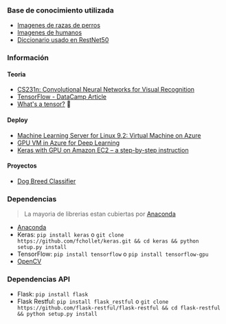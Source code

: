 ### Base de conocimiento utilizada

* [Imagenes de razas de perros](https://s3-us-west-1.amazonaws.com/udacity-aind/dog-project/dogImages.zip)
* [Imagenes de humanos](http://vis-www.cs.umass.edu/lfw/lfw.tgz)
* [Diccionario usado en RestNet50](https://gist.github.com/yrevar/942d3a0ac09ec9e5eb3a)

### Información

#### Teoria

* [CS231n: Convolutional Neural Networks for Visual Recognition](http://cs231n.stanford.edu/)
* [TensorFlow - DataCamp Article](https://www.datacamp.com/community/tutorials/tensorflow-tutorial)
* [What's a tensor?](https://www.youtube.com/watch?v=f5liqUk0ZTw) :movie_camera:

#### Deploy

* [Machine Learning Server for Linux 9.2: Virtual Machine on Azure](https://docs.microsoft.com/en-us/machine-learning-server/install/machine-learning-server-azure-vm-on-linux)
* [GPU VM in Azure for Deep Learning](http://www.vickyfu.com/2017/01/gpu-vm-in-azure-for-deep-learning/)
* [Keras with GPU on Amazon EC2 – a step-by-step instruction](https://hackernoon.com/keras-with-gpu-on-amazon-ec2-a-step-by-step-instruction-4f90364e49ac)

#### Proyectos

* [Dog Breed Classifier](https://github.com/jamesrequa/Dog-Breed-Classifier)

### Dependencias

> La mayoria de librerias estan cubiertas por [Anaconda](https://www.anaconda.com)

* [Anaconda](https://www.anaconda.com/download/)
* Keras: `pip install keras` o `git clone https://github.com/fchollet/keras.git && cd keras && python setup.py install `
* TensorFlow: `pip install tensorflow` o `pip install tensorflow-gpu`
* [OpenCV](https://www.scivision.co/install-opencv-python-windows/)

### Dependencias API

* Flask: `pip install flask`
* Flask Restful: `pip install flask_restful` o `git clone https://github.com/flask-restful/flask-restful && cd flask-restful && python setup.py install`
